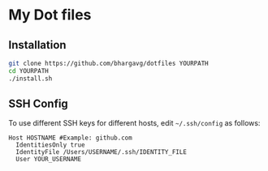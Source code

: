 # My Dot files

## Installation
```bash
git clone https://github.com/bhargavg/dotfiles YOURPATH
cd YOURPATH
./install.sh
```

## SSH Config
To use different SSH keys for different hosts, edit `~/.ssh/config` as follows:

```ssh
Host HOSTNAME #Example: github.com
  IdentitiesOnly true
  IdentityFile /Users/USERNAME/.ssh/IDENTITY_FILE
  User YOUR_USERNAME
```


